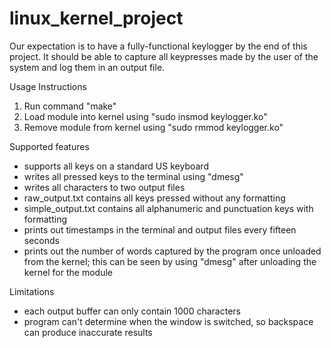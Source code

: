 # linux_kernel_project

Our expectation is to have a fully-functional keylogger by the end of this project. 
It should be able to capture all keypresses made by the user of the system and log them in an output file.


Usage Instructions
1. Run command "make"
2. Load module into kernel using "sudo insmod keylogger.ko"
3. Remove module from kernel using "sudo rmmod keylogger.ko"


Supported features
- supports all keys on a standard US keyboard
- writes all pressed keys to the terminal using "dmesg"
- writes all characters to two output files
- raw_output.txt contains all keys pressed without any formatting
- simple_output.txt contains all alphanumeric and punctuation keys with formatting
- prints out timestamps in the terminal and output files every fifteen seconds
- prints out the number of words captured by the program once unloaded from the kernel; this can be seen by using "dmesg" after unloading the kernel for the module

Limitations
- each output buffer can only contain 1000 characters
- program can't determine when the window is switched, so backspace can produce inaccurate results
